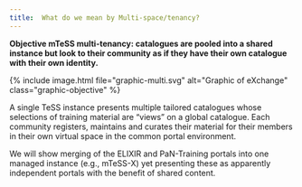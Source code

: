 ```yaml
---
title:  What do we mean by Multi-space/tenancy?
---
```


**Objective mTeSS multi-tenancy: catalogues are pooled into a shared instance but look to their community as if they have their own catalogue with their own identity.**

<div class="row">
<div class="col-12 col-md-6 col-lg-6">
{% include image.html file="graphic-multi.svg" alt="Graphic of eXchange" class="graphic-objective" %}
</div>
<div class="col-12 col-md-6 col-lg-6">
<p>
A single TeSS instance presents multiple tailored catalogues whose selections of training material are “views”  on a global catalogue. 
Each community registers, maintains and curates their material for their  members in their own virtual space in the common portal environment. 
</p>
<p>
We will show merging of the ELIXIR and PaN-Training portals into one managed instance (e.g., mTeSS-X)
yet presenting these as apparently independent portals with the benefit of shared content. 
</p>
</div>
</div>
